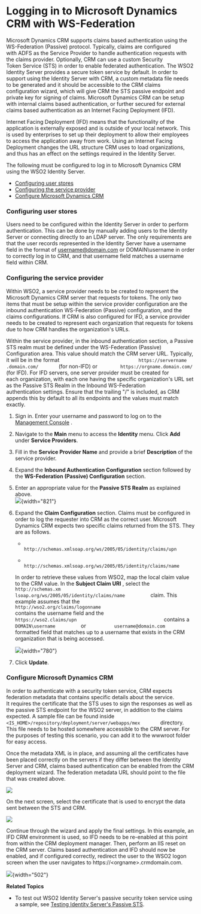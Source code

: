 # Logging in to Microsoft Dynamics CRM with WS-Federation

Microsoft Dynamics CRM supports claims based authentication using the
WS-Federation (Passive) protocol. Typically, claims are configured
with ADFS as the Service Provider to handle authentication requests with
the claims provider. Optionally, CRM can use a custom Security
Token Service (STS) in order to enable federated authentication. The
WSO2 Identity Server provides a secure token service by default. In
order to support using the Identity Server with CRM, a custom metadata
file needs to be generated and it should be accessible to the CRM claims
configuration wizard, which will give CRM the STS passive endpoint and
private key for signing of claims. Microsoft Dynamics CRM can be setup
with internal claims based authentication, or further secured for
external claims based authentication as an Internet Facing Deployment
(IFD).

Internet Facing Deployment (IFD) means that the functionality of the
application is externally exposed and is outside of your local network.
This is used by enterprises to set up their deployment to allow their
employees to access the application away from work. Using an Internet
Facing Deployment changes the URL structure CRM uses to load
organizations, and thus has an effect on the settings required in the
Identity Server.

The following must be configured to log in to Microsoft Dynamics CRM
using the WSO2 Identity Server.

-   [Configuring user
    stores](#LoggingintoMicrosoftDynamicsCRMwithWS-Federation-Configuringuserstores)
-   [Configuring the service
    provider](#LoggingintoMicrosoftDynamicsCRMwithWS-Federation-Configuringtheserviceprovider)
-   [Configure Microsoft Dynamics
    CRM](#LoggingintoMicrosoftDynamicsCRMwithWS-Federation-ConfigureMicrosoftDynamicsCRM)

### Configuring user stores

Users need to be configured within the Identity Server in order to
perform authentication. This can be done by manually adding users to the
Identity Server or connecting directly to an LDAP server. The only
requirements are that the user records represented in the Identity
Server have a username field in the format of username@domain.com or
DOMAIN\\username in order to correctly log in to CRM, and that username
field matches a username field within CRM.

### Configuring the service provider

Within WSO2, a service provider needs to be created to represent the
Microsoft Dynamics CRM server that requests for tokens. The only two
items that must be setup within the service provider configuration are
the inbound authentication WS-Federation (Passive) configuration, and
the claims configurations. If CRM is also configured for IFD, a service
provider needs to be created to represent each organization that
requests for tokens due to how CRM handles the organization's URLs.

Within the service provider, in the inbound authentication section, a
Passive STS realm must be defined under the WS-Federation (Passive)
Configuration area. This value should match the CRM server URL.
Typically, it will be in the format
`                              https://servername                            .domain.com/        `
(for non-IFD) or `         https://orgname.domain.com/        ` (for
IFD). For IFD servers, one server provider must be created for
each organization, with each one having the specific organization's URL
set as the Passive STS Realm in the Inbound WS-Federation
authentication settings. Ensure that the trailing "/" is included, as
CRM appends this by default to all its endpoints and the values must
match exactly.

1.  Sign in. Enter your username and password to log on to the
    [Management
    Console](https://docs.wso2.com/display/IS540/Getting+Started+with+the+Management+Console)
    .
2.  Navigate to the **Main** menu to access the **Identity** menu. Click
    **Add** under **Service Providers**.
3.  Fill in the **Service Provider Name** and provide a brief
    **Description** of the service provider.
4.  Expand the **Inbound Authentication Configuration** section followed
    by the **WS-Federation (Passive) Configuration** section.
5.  Enter an appropriate value for the **Passive STS Realm** as
    explained above.  
    ![](attachments/103331284/103331287.png){width="821"}
6.  Expand the **Claim Configuration** section. Claims must be
    configured in order to log the requester into CRM as the correct
    user. Microsoft Dynamics CRM expects two specific claims returned
    from the STS. They are as follows.

    -   `                                          http://schemas.xmlsoap.org/ws/2005/05/identity/claims/upn                                       `

    -   `                                       http://schemas.xmlsoap.org/ws/2005/05/identity/claims/name                                    `

    In order to retrieve these values from WSO2, map the local claim
    value to the CRM value. In the **Subject Claim URI** , select the
    `                                    http://schemas.xm                                  lsoap.org/ws/2005/05/identity/claims/name          `
    claim. This example assumes that the
    `                                    http://wso2.org/claims/logonname                                 `
    contains the username field and the
    `                                    https://wso2.claims/upn                                 `
    contains a `           DOMAIN\username          ` or
    `           username@domain.com          ` formatted field that
    matches up to a username that exists in the CRM organization that is
    being accessed.

    ![](attachments/103331284/103331286.png){width="780"}

7.  Click **Update**.

### Configure Microsoft Dynamics CRM

In order to authenticate with a security token service, CRM expects
federation metadata that contains specific details about the service.
It requires the certificate that the STS uses to sign the responses as
well as the passive STS endpoint for the WSO2 server, in addition to
the claims expected. A sample file can be found inside
`         <IS_HOME>/repository/deployment/server/webapps/mex        `
directory. This file needs to be hosted somewhere accessible to the CRM
server. For the purposes of testing this scenario, you can add it to the
wwwroot folder for easy access.

Once the metadata XML is in place, and assuming all the certificates
have been placed correctly on the servers if they differ between the
Identity Server and CRM, claims based authentication can be enabled from
the CRM deployment wizard. The federation metadata URL should point to
the file that was created above.

![](attachments/103331284/103331285.png)

On the next screen, select the certificate that is used to encrypt the
data sent between the STS and CRM.

![](attachments/103331284/103331289.png)

Continue through the wizard and apply the final settings. In this
example, an IFD CRM environment is used, so IFD needs to be re-enabled
at this point from within the CRM deployment manager. Then, perform an
IIS reset on the CRM server. Claims based authentication and IFD
should now be enabled, and if configured correctly, redirect the user to
the WSO2 logon screen when the user navigates
to https://\<orgname\>.crmdomain.com.

![](attachments/103331284/103331288.png){width="502"}

**Related Topics**

-   To test out WSO2 Identity Server's passive security token service
    using a sample, see [Testing Identity Server's Passive
    STS](_Testing_Passive_STS_).
